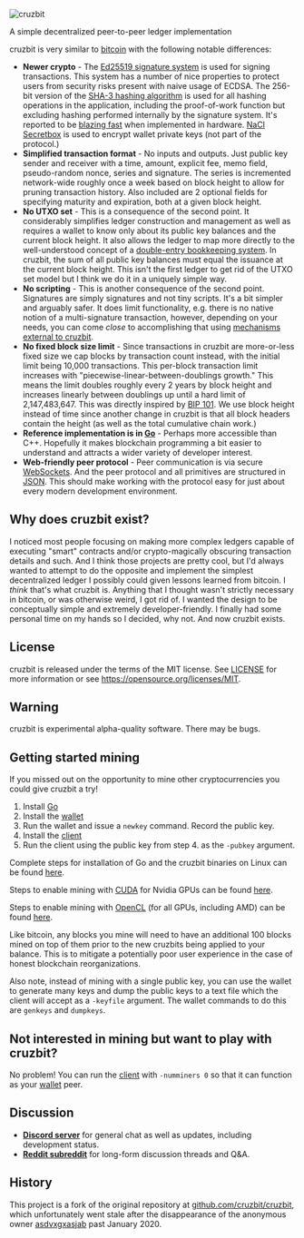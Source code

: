 ![cruzbit](https://user-images.githubusercontent.com/51346587/64493622-370ace00-d237-11e9-98c5-547641054e0f.png)

A simple decentralized peer-to-peer ledger implementation

cruzbit is very similar to [bitcoin](https://www.bitcoin.com/bitcoin.pdf) with the following notable differences:

* **Newer crypto** - The [Ed25519 signature system](https://ed25519.cr.yp.to/) is used for signing transactions. This system has a number of nice properties to protect users from security risks present with naive usage of ECDSA. The 256-bit version of the [SHA-3 hashing algorithm](https://en.wikipedia.org/wiki/SHA-3) is used for all hashing operations in the application, including the proof-of-work function but excluding hashing performed internally by the signature system. It's reported to be 
[blazing fast](https://keccak.team/2017/is_sha3_slow.html) when implemented in hardware. [NaCl Secretbox](https://nacl.cr.yp.to/secretbox.html) is used to encrypt wallet private keys (not part of the protocol.)
* **Simplified transaction format** - No inputs and outputs. Just public key sender and receiver with a time, amount, explicit fee, memo field, pseudo-random nonce, series and signature. The series is incremented network-wide roughly once a week based on block height to allow for pruning transaction history. Also included are 2 optional fields for specifying maturity and expiration, both at a given block height.
* **No UTXO set** - This is a consequence of the second point. It considerably simplifies ledger construction and management as well as requires a wallet to know only about its public key balances and the current block height. It also allows the ledger to map more directly to the well-understood concept of a [double-entry bookkeeping system](https://en.wikipedia.org/wiki/Double-entry_bookkeeping_system). In cruzbit, the sum of all public key balances must equal the issuance at the current block height. This isn't the first ledger to get rid of the UTXO set model but I think we do it in a uniquely simple way.
* **No scripting** - This is another consequence of the second point. Signatures are simply signatures and not tiny scripts. It's a bit simpler and arguably safer. It does limit functionality, e.g. there is no native notion of a multi-signature transaction, however, depending on your needs, you can come _close_ to accomplishing that using [mechanisms external to cruzbit](https://en.wikipedia.org/wiki/Shamir%27s_Secret_Sharing).
* **No fixed block size limit** - Since transactions in cruzbit are more-or-less fixed size we cap blocks by transaction count instead, with the initial limit being 10,000 transactions. This per-block transaction limit increases with "piecewise-linear-between-doublings growth." This means the limit doubles roughly every 2 years by block height and increases linearly between doublings up until a hard limit of 2,147,483,647. This was directly inspired by [BIP 101](https://github.com/bitcoin/bips/blob/master/bip-0101.mediawiki). We use block height instead of time since another change in cruzbit is that all block headers contain the height (as well as the total cumulative chain work.)
* **Reference implementation is in [Go](https://golang.org/)** - Perhaps more accessible than C++. Hopefully it makes blockchain programming a bit easier to understand and attracts a wider variety of developer interest.
* **Web-friendly peer protocol** - Peer communication is via secure [WebSockets](https://developer.mozilla.org/en-US/docs/Web/API/WebSockets_API). And the peer protocol and all primitives are structured in [JSON](https://www.json.org/). This should make working with the protocol easy for just about every modern development environment.

## Why does cruzbit exist?

I noticed most people focusing on making more complex ledgers capable of executing "smart" contracts and/or crypto-magically obscuring transaction details and such. And I think those projects are pretty cool, but I'd always wanted to attempt to do the opposite and implement the simplest decentralized ledger I possibly could given lessons learned from bitcoin. I _think_ that's what cruzbit is. Anything that I thought wasn't strictly necessary in bitcoin, or was otherwise weird, I got rid of. I wanted the design to be conceptually simple and extremely developer-friendly. I finally had some personal time on my hands so I decided, why not. And now cruzbit exists.

## License

cruzbit is released under the terms of the MIT license. See [LICENSE](https://github.com/jstnryan/cruzbit/blob/master/LICENSE) for more information or see https://opensource.org/licenses/MIT.

## Warning

cruzbit is experimental alpha-quality software. There may be bugs.

## Getting started mining

If you missed out on the opportunity to mine other cryptocurrencies you could give cruzbit a try!

1. Install [Go](https://golang.org/doc/install)
2. Install the [wallet](https://github.com/jstnryan/cruzbit/tree/master/wallet)
3. Run the wallet and issue a `newkey` command. Record the public key.
4. Install the [client](https://github.com/jstnryan/cruzbit/tree/master/client)
5. Run the client using the public key from step 4. as the `-pubkey` argument.

Complete steps for installation of Go and the cruzbit binaries on Linux can be found [here](https://gist.github.com/setanimals/f562ed7dd1c69af3fbe960c7b9502615).

Steps to enable mining with [CUDA](https://developer.nvidia.com/cuda-zone) for Nvidia GPUs can be found [here](https://github.com/jstnryan/cruzbit/blob/master/cuda/BUILDING.md).

Steps to enable mining with [OpenCL](https://www.khronos.org/opencl/) (for all GPUs, including AMD) can be found [here](https://github.com/jstnryan/cruzbit/blob/master/opencl/README.md).

Like bitcoin, any blocks you mine will need to have an additional 100 blocks mined on top of them prior to the new cruzbits being applied to your balance. This is to mitigate a potentially poor user experience in the case of honest blockchain reorganizations.

Also note, instead of mining with a single public key, you can use the wallet to generate many keys and dump the public keys to a text file which the client will accept as a `-keyfile` argument. The wallet commands to do this are `genkeys` and `dumpkeys`.

## Not interested in mining but want to play with cruzbit?

No problem! You can run the [client](https://github.com/jstnryan/cruzbit/tree/master/client) with `-numminers 0` so that it can function as your [wallet](https://github.com/jstnryan/cruzbit/tree/master/wallet) peer.

## Discussion

* **[Discord server](https://discord.gg/MRrEHYw)** for general chat as well as updates, including development status.
* **[Reddit subreddit](https://www.reddit.com/r/cruzbit/)** for long-form discussion threads and Q&A.

## History
This project is a fork of the original repository at [github.com/cruzbit/cruzbit](https://github.com/cruzbit/cruzbit), which unfortunately went stale after the disappearance of the anonymous owner [asdvxgxasjab](https://github.com/asdvxgxasjab) past January 2020.
